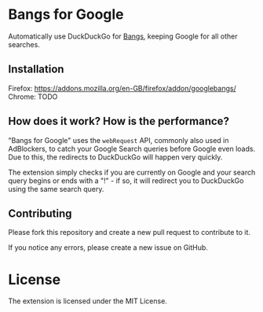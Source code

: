 # Bangs for Google

Automatically use DuckDuckGo for [Bangs](https://duckduckgo.com/bang), keeping Google for all other searches.

## Installation
Firefox: https://addons.mozilla.org/en-GB/firefox/addon/googlebangs/
Chrome: TODO

## How does it work? How is the performance?

"Bangs for Google" uses the `webRequest` API, commonly also used in AdBlockers, to catch your Google Search queries before Google even loads. Due to this, the redirects to DuckDuckGo will happen very quickly.

The extension simply checks if you are currently on Google and your search query begins or ends with a "!" - if so, it will redirect you to DuckDuckGo using the same search query.

## Contributing
Please fork this repository and create a new pull request to contribute to it.

If you notice any errors, please create a new issue on GitHub.

# License
The extension is licensed under the MIT License.
